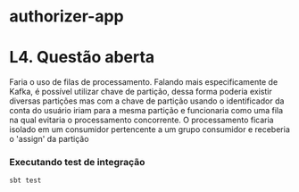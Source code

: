 # authorizer-app

# L4. Questão aberta

Faria o uso de filas de processamento. Falando mais especificamente de Kafka, é possível utilizar chave de partição, dessa forma poderia existir diversas partições
mas com a chave de partição usando o identificador da conta do usuário iriam para a mesma partição e funcionaria como uma fila na qual evitaria o processamento concorrente. O processamento ficaria isolado em um consumidor pertencente a um grupo consumidor e receberia o 'assign' da partição


### Executando test de integração ###
    sbt test
